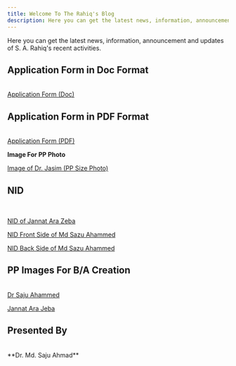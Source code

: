 ```yaml
---
title: Welcome To The Rahiq's Blog
description: Here you can get the latest news, information, announcement and updates of S. A. Rahiq's recent activities.
---
```

Here you can get the latest news, information, announcement and updates of S. A. Rahiq's recent activities.

## Application Form in Doc Format
<br>
<a href="img/dr-shaheen.doc" target="_blank">Application Form (Doc)</a>

## Application Form in PDF Format
<br>
<a href="img/dr-shaheen.pdf" target="_blank" title="Application Form (PDF)">Application Form (PDF)</a>

<p><strong>Image For PP Photo</strong></p>

<p><a href="img/jasim.jpg">Image of Dr. Jasim (PP Size Photo)</a></p>

## NID
<br>
<p><a href="img/nid-JannatAraZeba.pdf">NID of Jannat Ara Zeba</a></p>

<p><a href="img/sazu-ahammed-nid.jpg">NID Front Side of Md Sazu Ahammed</a></p>

<p><a href="img/sazu-ahammed-nid-backside.jpg">NID Back Side of Md Sazu Ahammed</a></p>

## PP Images For B/A Creation
<br>
<a href="img/dr-saju.jpg" target="_blank">Dr Saju Ahammed</a>

<a href="img/jeba.jpg" target="_blank">Jannat Ara Jeba</a>

## Presented By
<br>
**Dr. Md. Saju Ahmad**